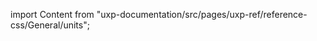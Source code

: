 
import Content from "uxp-documentation/src/pages/uxp-ref/reference-css/General/units";

<Content query="product=photoshop"/>
